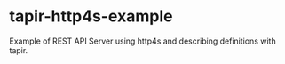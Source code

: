 # tapir-http4s-example
Example of REST API Server using http4s and describing definitions with tapir.
